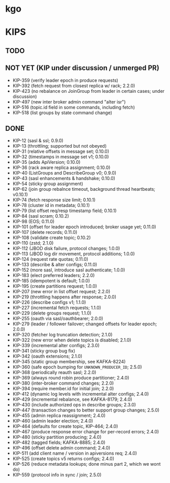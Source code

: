 kgo
===

KIPS
====

TODO
----

NOT YET (KIP under discussion / unmerged PR)
-------
- KIP-359 (verify leader epoch in produce requests)
- KIP-392 (fetch request from closest replica w/ rack; 2.2.0)
- KIP-423 (no rebalance on JoinGroup from leader in certain cases; under discussion)
- KIP-497 (new inter broker admin command "alter isr")
- KIP-516 (topic.id field in some commands, including fetch)
- KIP-518 (list groups by state command change)

DONE
----
- KIP-12 (sasl & ssl; 0.9.0)
- KIP-13 (throttling; supported but not obeyed)
- KIP-31 (relative offsets in message set; 0.10.0)
- KIP-32 (timestamps in message set v1; 0.10.0)
- KIP-35 (adds ApiVersion; 0.10.0)
- KIP-36 (rack aware replica assignment; 0.10.0)
- KIP-40 (ListGroups and DescribeGroup v0; 0.9.0)
- KIP-43 (sasl enhancements & handshake; 0.10.0)
- KIP-54 (sticky group assignment)
- KIP-62 (join group rebalnce timeout, background thread heartbeats; v0.10.1)
- KIP-74 (fetch response size limit; 0.10.1)
- KIP-78 (cluster id in metadata; 0.10.1)
- KIP-79 (list offset req/resp timestamp field; 0.10.1)
- KIP-84 (sasl scram; 0.10.2)
- KIP-98 (EOS; 0.11.0)
- KIP-101 (offset for leader epoch introduced; broker usage yet; 0.11.0)
- KIP-107 (delete records; 0.11.0)
- KIP-108 (validate create topic; 0.10.2)
- KIP-110 (zstd; 2.1.0)
- KIP-112 (JBOD disk failure, protocol changes; 1.0.0)
- KIP-113 (JBOD log dir movement, protocol additions; 1.0.0)
- KIP-124 (request rate quotas; 0.11.0)
- KIP-133 (describe & alter configs; 0.11.0)
- KIP-152 (more sasl, introduce sasl authenticate; 1.0.0)
- KIP-183 (elect preferred leaders; 2.2.0)
- KIP-185 (idempotent is default; 1.0.0)
- KIP-195 (create partitions request; 1.0.0)
- KIP-207 (new error in list offset request; 2.2.0)
- KIP-219 (throttling happens after response; 2.0.0)
- KIP-226 (describe configs v1; 1.1.0)
- KIP-227 (incremental fetch requests; 1.1.0)
- KIP-229 (delete groups request; 1.1.0)
- KIP-255 (oauth via sasl/oauthbearer; 2.0.0)
- KIP-279 (leader / follower failover; changed offsets for leader epoch; 2.0.0)
- KIP-320 (fetcher log truncation detection; 2.1.0)
- KIP-322 (new error when delete topics is disabled; 2.1.0)
- KIP-339 (incremental alter configs; 2.3.0)
- KIP-341 (sticky group bug fix)
- KIP-342 (oauth extensions; 2.1.0)
- KIP-345 (static group membership, see KAFKA-8224)
- KIP-360 (safe epoch bumping for `UNKNOWN_PRODUCER_ID`; 2.5.0)
- KIP-368 (periodically reauth sasl; 2.2.0)
- KIP-369 (always round robin produce partitioner; 2.4.0)
- KIP-380 (inter-broker command changes; 2.2.0)
- KIP-394 (require member.id for initial join; 2.2.0)
- KIP-412 (dynamic log levels with incremental alter configs; 2.4.0)
- KIP-429 (incremental rebalance, see KAFKA-8179; 2.4.0)
- KIP-430 (include authorized ops in describe groups; 2.3.0)
- KIP-447 (transaction changes to better support group changes; 2.5.0)
- KIP-455 (admin replica reassignment; 2.4.0)
- KIP-460 (admin leader election; 2.4.0)
- KIP-464 (defaults for create topic, KIP-464; 2.4.0)
- KIP-467 (produce response error change for per-record errors; 2.4.0)
- KIP-480 (sticky partition producing; 2.4.0)
- KIP-482 (tagged fields; KAFKA-8885; 2.4.0)
- KIP-496 (offset delete admin command; 2.4.0)
- KIP-511 (add client name / version in apiversions req; 2.4.0)
- KIP-525 (create topics v5 returns configs; 2.4.0)
- KIP-526 (reduce metadata lookups; done minus part 2, which we wont do)
- KIP-559 (protocol info in sync / join; 2.5.0)
